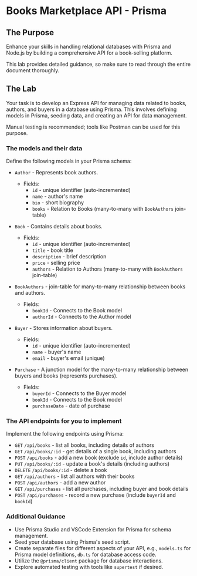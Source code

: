 # Books Marketplace API - Prisma

## The Purpose

Enhance your skills in handling relational databases with Prisma and Node.js by building a comprehensive API for a book-selling platform.

This lab provides detailed guidance, so make sure to read through the entire document thoroughly.

## The Lab

Your task is to develop an Express API for managing data related to books, authors, and buyers in a database using Prisma. This involves defining models in Prisma, seeding data, and creating an API for data management.

Manual testing is recommended; tools like Postman can be used for this purpose.

### The models and their data

Define the following models in your Prisma schema:

* `Author` - Represents book authors.
  * Fields:
    * `id` - unique identifier (auto-incremented)
    * `name` - author's name
    * `bio` - short biography
    * `books` - Relation to Books (many-to-many with `BookAuthors` join-table)

* `Book` - Contains details about books.
  * Fields:
    * `id` - unique identifier (auto-incremented)
    * `title` - book title
    * `description` - brief description
    * `price` - selling price
    * `authors` - Relation to Authors (many-to-many with `BookAuthors` join-table)

* `BookAuthors` - join-table for many-to-many relationship between books and authors.
  * Fields:
    * `bookId` - Connects to the Book model
    * `authorId` - Connects to the Author model

* `Buyer` - Stores information about buyers.
  * Fields:
    * `id` - unique identifier (auto-incremented)
    * `name` - buyer's name
    * `email` - buyer's email (unique)

* `Purchase` - A junction model for the many-to-many relationship between buyers and books (represents purchases).
  * Fields:
    * `buyerId` - Connects to the Buyer model
    * `bookId` - Connects to the Book model
    * `purchaseDate` - date of purchase

### The API endpoints for you to implement

Implement the following endpoints using Prisma:

* `GET` `/api/books` - list all books, including details of authors
* `GET` `/api/books/:id` - get details of a single book, including authors
* `POST` `/api/books` - add a new book (exclude `id`, include author details)
* `PUT` `/api/books/:id` - update a book's details (including authors)
* `DELETE` `/api/books/:id` - delete a book
* `GET` `/api/authors` - list all authors with their books
* `POST` `/api/authors` - add a new author
* `GET` `/api/purchases` - list all purchases, including buyer and book details
* `POST` `/api/purchases` - record a new purchase (include `buyerId` and `bookId`)

### Additional Guidance

* Use Prisma Studio and VSCode Extension for Prisma for schema management.
* Seed your database using Prisma's seed script.
* Create separate files for different aspects of your API, e.g., `models.ts` for Prisma model definitions, `db.ts` for database access code.
* Utilize the `@prisma/client` package for database interactions.
* Explore automated testing with tools like `supertest` if desired.
